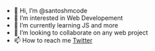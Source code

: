 - 👋 Hi, I’m @santoshmcode
- 👀 I’m interested in Web Developement
- 🌱 I’m currently learning JS and more
- 💞️ I’m looking to collaborate on any web project
- 📫 How to reach me [Twitter](https://twitter.com/santoshcodes)

<!---
santoshmcode/santoshmcode is a ✨ special ✨ repository because its `README.md` (this file) appears on your GitHub profile.
You can click the Preview link to take a look at your changes.
--->

